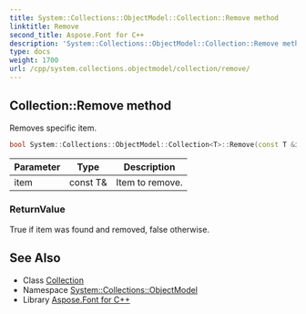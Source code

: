 ```yaml
---
title: System::Collections::ObjectModel::Collection::Remove method
linktitle: Remove
second_title: Aspose.Font for C++
description: 'System::Collections::ObjectModel::Collection::Remove method. Removes specific item in C++.'
type: docs
weight: 1700
url: /cpp/system.collections.objectmodel/collection/remove/
---
```

## Collection::Remove method


Removes specific item.

```cpp
bool System::Collections::ObjectModel::Collection<T>::Remove(const T &item) override
```


| Parameter | Type | Description |
| --- | --- | --- |
| item | const T\& | Item to remove. |

### ReturnValue

True if item was found and removed, false otherwise.

## See Also

* Class [Collection](../)
* Namespace [System::Collections::ObjectModel](../../)
* Library [Aspose.Font for C++](../../../)
